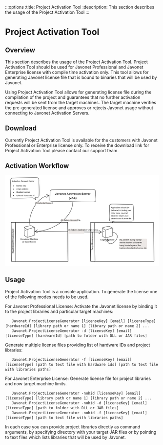 :::options
:title: Project Activation Tool
:description: This section describes the usage of the Project Activation Tool
:::

# Project Activation Tool

## Overview
This section describes the usage of the Project Activation Tool. Project Activation Tool should be used for Javonet Professional and Javonet Enterprise license with compile time activation only. This tool allows for generating Javonet license file that is bound to binaries that will be used by Javonet.

Using Project Activation Tool allows for generating license file during the compilation of the project and guarantees that no further activation requests will be sent from the target machines. The target machine verifies the pre-generated license and approves or rejects Javonet usage without connecting to Javonet Activation Servers.

## Download
Currently Project Activation Tool is available for the customers with Javonet Professional or Enterprise license only. To receive the download link for Project Activation Tool please contact our support team.

## Activation Workflow

![Activation workflow](/v1/images/compiletimeactivationworkflow.png?raw=true "Title")

## Usage

Project Activation Tool is a console application. To generate the license one of the following modes needs to be used.

For Javonet Professional License:
Activate the Javonet license by binding it to the project libraries and particular target machines:

``` 
   Javonet.ProjectLicenseGenerator [licenseKey] [email] [licenseType] [hardwareId] [library path or name 1] [library path or name 2] ...
   Javonet.ProjectLicenseGenerator -d [licenseKey] [email] [licenseType] [hardwareId] [path to folder with DLL or JAR files]
```
Generate multiple license files providing list of hardware IDs and project libraries:

``` 
   Javonet.ProjectLicenseGenerator -f [licenseKey] [email] [licenseType] [path to text file with hardware ids] [path to text file with libraries paths]
```

For Javonet Enterprise License:
Generate license file for project libraries and now target machine limits.

```
   Javonet.ProjectLicenseGenerator -nohid [licenseKey] [email] [licenseType] [library path or name 1] [library path or name 2] ...
   Javonet.ProjectLicenseGenerator -nohid -d [licenseKey] [email] [licenseType] [path to folder with DLL or JAR files]
   Javonet.ProjectLicenseGenerator -nohid -f [licenseKey] [email] [licenseType] [path to text file with libraries paths]
```

In each case you can provide project libraries directly as command arguments, by specifying directory with your target JAR files or by pointing to text files which lists libraries that will be used by Javonet. 